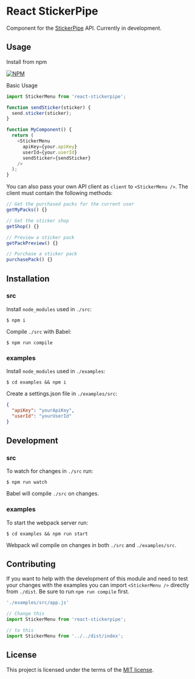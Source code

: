 # React StickerPipe

Component for the [StickerPipe](http://stickerpipe.com/) API.
Currently in development.

## Usage

Install from npm

[![NPM](https://nodei.co/npm/react-stickerpipe.png)](https://nodei.co/npm/react-stickerpipe/)

Basic Usage

```javascript
import StickerMenu from 'react-stickerpipe';

function sendSticker(sticker) {
  send.sticker(sticker);
}

function MyComponent() {
  return (
    <StickerMenu
      apiKey={your.apiKey}
      userId={your.userId}
      sendSticker={sendSticker}
    />
  );
}
```

You can also pass your own API client as `client` to `<StickerMenu />`. The client must contain the following methods:

```javascript
// Get the purchased packs for the current user
getMyPacks() {}

// Get the sticker shop
getShop() {}

// Preview a sticker pack
getPackPreview() {}

// Purchase a sticker pack
purchasePack() {}
```

## Installation

### src

Install `node_modules` used in `./src`:

```
$ npm i
```

Compile `./src` with Babel:

```
$ npm run compile
```

### examples

Install `node_modules` used in `./examples`:

```
$ cd examples && npm i
```

Create a settings.json file in `./examples/src`:

```json
{
  "apiKey": "yourApiKey",
  "userId": "yourUserId"
}
```

## Development

### src

To watch for changes in `./src` run:

```
$ npm run watch
```

Babel will compile `./src` on changes.

### examples

To start the webpack server run:

```
$ cd examples && npm run start
```

Webpack wil compile on changes in both `./src` and `./examples/src`.

## Contributing

If you want to help with the development of this module and need to test your changes with the examples you can import `<StickerMenu />` directly from `./dist`. Be sure to run `npm run compile` first.

```javascript
'./examples/src/app.js'

// Change this
import StickerMenu from 'react-stickerpipe';

// to this
import StickerMenu from '../../dist/index';
```

## License

This project is licensed under the terms of the [MIT license](https://github.com/anchorchat/react-stickerpipe/blob/master/LICENSE).
